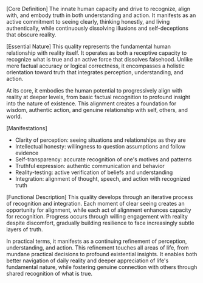 [Core Definition]
The innate human capacity and drive to recognize, align with, and embody truth in both understanding and action. It manifests as an active commitment to seeing clearly, thinking honestly, and living authentically, while continuously dissolving illusions and self-deceptions that obscure reality.

[Essential Nature]
This quality represents the fundamental human relationship with reality itself. It operates as both a receptive capacity to recognize what is true and an active force that dissolves falsehood. Unlike mere factual accuracy or logical correctness, it encompasses a holistic orientation toward truth that integrates perception, understanding, and action.

At its core, it embodies the human potential to progressively align with reality at deeper levels, from basic factual recognition to profound insight into the nature of existence. This alignment creates a foundation for wisdom, authentic action, and genuine relationship with self, others, and world.

[Manifestations]
- Clarity of perception: seeing situations and relationships as they are
- Intellectual honesty: willingness to question assumptions and follow evidence
- Self-transparency: accurate recognition of one's motives and patterns
- Truthful expression: authentic communication and behavior
- Reality-testing: active verification of beliefs and understanding
- Integration: alignment of thought, speech, and action with recognized truth

[Functional Description]
This quality develops through an iterative process of recognition and integration. Each moment of clear seeing creates an opportunity for alignment, while each act of alignment enhances capacity for recognition. Progress occurs through willing engagement with reality despite discomfort, gradually building resilience to face increasingly subtle layers of truth.

In practical terms, it manifests as a continuing refinement of perception, understanding, and action. This refinement touches all areas of life, from mundane practical decisions to profound existential insights. It enables both better navigation of daily reality and deeper appreciation of life's fundamental nature, while fostering genuine connection with others through shared recognition of what is true.